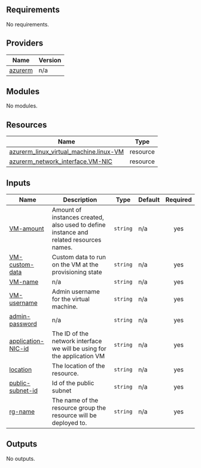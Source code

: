 <!-- BEGIN_TF_DOCS -->
## Requirements

No requirements.

## Providers

| Name | Version |
|------|---------|
| <a name="provider_azurerm"></a> [azurerm](#provider\_azurerm) | n/a |

## Modules

No modules.

## Resources

| Name | Type |
|------|------|
| [azurerm_linux_virtual_machine.linux-VM](https://registry.terraform.io/providers/hashicorp/azurerm/latest/docs/resources/linux_virtual_machine) | resource |
| [azurerm_network_interface.VM-NIC](https://registry.terraform.io/providers/hashicorp/azurerm/latest/docs/resources/network_interface) | resource |

## Inputs

| Name | Description | Type | Default | Required |
|------|-------------|------|---------|:--------:|
| <a name="input_VM-amount"></a> [VM-amount](#input\_VM-amount) | Amount of instances created, also used to define instance and related resources names. | `string` | n/a | yes |
| <a name="input_VM-custom-data"></a> [VM-custom-data](#input\_VM-custom-data) | Custom data to run on the VM at the provisioning state | `string` | n/a | yes |
| <a name="input_VM-name"></a> [VM-name](#input\_VM-name) | n/a | `string` | n/a | yes |
| <a name="input_VM-username"></a> [VM-username](#input\_VM-username) | Admin username for the virtual machine. | `string` | n/a | yes |
| <a name="input_admin-password"></a> [admin-password](#input\_admin-password) | n/a | `string` | n/a | yes |
| <a name="input_application-NIC-id"></a> [application-NIC-id](#input\_application-NIC-id) | The ID of the network interface we will be using for the application VM | `string` | n/a | yes |
| <a name="input_location"></a> [location](#input\_location) | The location of the resource. | `string` | n/a | yes |
| <a name="input_public-subnet-id"></a> [public-subnet-id](#input\_public-subnet-id) | Id of the public subnet | `string` | n/a | yes |
| <a name="input_rg-name"></a> [rg-name](#input\_rg-name) | The name of the resource group the resource will be deployed to. | `string` | n/a | yes |

## Outputs

No outputs.
<!-- END_TF_DOCS -->